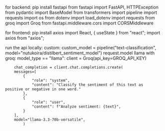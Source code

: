 for backend:
pip install fastapi
from fastapi import FastAPI, HTTPException
from pydantic import BaseModel
from transformers import pipeline
import requests
import os
from dotenv import load_dotenv
import requests
from groq import Groq
from fastapi.middleware.cors import CORSMiddleware

for frontend:
pip install axios
import React, { useState } from "react";
import axios from "axios";

run the api locally: 
custom:
custom_model = pipeline("text-classification", model="nutukoira/distilbert_sentiment_model")
request.model
llama with groq:
model_type == "llama":
        client = Groq(api_key=GROQ_API_KEY)
        
        chat_completion = client.chat.completions.create(
        messages=[
            {
                "role": "system",
                "content": "Classify the sentiment of this text as positive or negative in one word."
            },
            {
                "role": "user",
                "content": f"Analyze sentiment: {text}",
            }
        ],
        model="llama-3.3-70b-versatile",
            )
